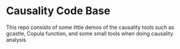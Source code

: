 # Causality Code Base
This repo consists of some little demos of the causality tools such as gcastle, Copula function, and some small tools when doing causality analysis